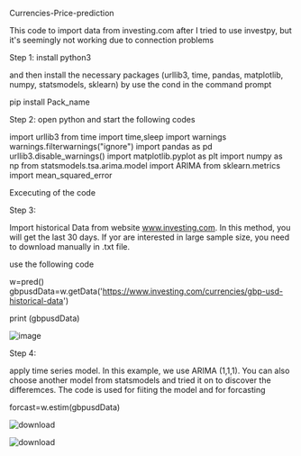Currencies-Price-prediction

This code to import data from investing.com after I tried to use investpy, but it's seemingly not working due to connection problems

Step 1: install 
python3

and then install the necessary packages  (urllib3, time, pandas, matplotlib, numpy, statsmodels, sklearn)
by use the cond in the command prompt

pip install Pack_name

Step 2: open python and start the following codes

import urllib3
from time import time,sleep
import warnings
warnings.filterwarnings("ignore")
import pandas as pd
urllib3.disable_warnings()
import matplotlib.pyplot as plt
import numpy as np
from statsmodels.tsa.arima.model import ARIMA
from sklearn.metrics import mean_squared_error


Excecuting of the code

Step 3:

Import historical Data from website www.investing.com. In this method, you will get the last 30 days. If yor are interested in large sample size, you need to download manually in .txt file.


use the following code

w=pred()
gbpusdData=w.getData('https://www.investing.com/currencies/gbp-usd-historical-data')


print (gbpusdData)




![image](https://github.com/Fadhaa/Currencies-Price-prediction/assets/18240431/33b273b3-7690-4d8e-aa2a-1185e30a63d6)























Step 4: 

apply time series model. In this example, we use ARIMA (1,1,1). You can also choose another model from statsmodels and tried it on to discover the differemces. The code is used for fiiting the model and for forcasting


forcast=w.estim(gbpusdData)












![download](https://github.com/Fadhaa/Currencies-Price-prediction/assets/18240431/ad421aec-caea-4ccb-8e38-ce6b32484709)












![download](https://github.com/Fadhaa/Currencies-Price-prediction/assets/18240431/abe7f429-b52c-4db2-ac4a-3b78bc6f6138)
